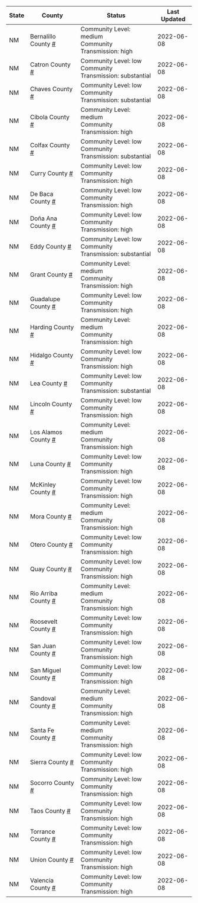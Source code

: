 State | County | Status | Last Updated
--- | --- | --- | --- 
NM | Bernalillo County <a href="#bernalillo_county">#</a> | <a name="bernalillo_county"></a>Community Level: medium<br/>Community Transmission: high | 2022-06-08
NM | Catron County <a href="#catron_county">#</a> | <a name="catron_county"></a>Community Level: low<br/>Community Transmission: substantial | 2022-06-08
NM | Chaves County <a href="#chaves_county">#</a> | <a name="chaves_county"></a>Community Level: low<br/>Community Transmission: substantial | 2022-06-08
NM | Cibola County <a href="#cibola_county">#</a> | <a name="cibola_county"></a>Community Level: medium<br/>Community Transmission: high | 2022-06-08
NM | Colfax County <a href="#colfax_county">#</a> | <a name="colfax_county"></a>Community Level: low<br/>Community Transmission: substantial | 2022-06-08
NM | Curry County <a href="#curry_county">#</a> | <a name="curry_county"></a>Community Level: low<br/>Community Transmission: high | 2022-06-08
NM | De Baca County <a href="#de_baca_county">#</a> | <a name="de_baca_county"></a>Community Level: low<br/>Community Transmission: high | 2022-06-08
NM | Doña Ana County <a href="#doña_ana_county">#</a> | <a name="doña_ana_county"></a>Community Level: low<br/>Community Transmission: high | 2022-06-08
NM | Eddy County <a href="#eddy_county">#</a> | <a name="eddy_county"></a>Community Level: low<br/>Community Transmission: substantial | 2022-06-08
NM | Grant County <a href="#grant_county">#</a> | <a name="grant_county"></a>Community Level: medium<br/>Community Transmission: high | 2022-06-08
NM | Guadalupe County <a href="#guadalupe_county">#</a> | <a name="guadalupe_county"></a>Community Level: low<br/>Community Transmission: high | 2022-06-08
NM | Harding County <a href="#harding_county">#</a> | <a name="harding_county"></a>Community Level: medium<br/>Community Transmission: high | 2022-06-08
NM | Hidalgo County <a href="#hidalgo_county">#</a> | <a name="hidalgo_county"></a>Community Level: low<br/>Community Transmission: high | 2022-06-08
NM | Lea County <a href="#lea_county">#</a> | <a name="lea_county"></a>Community Level: low<br/>Community Transmission: substantial | 2022-06-08
NM | Lincoln County <a href="#lincoln_county">#</a> | <a name="lincoln_county"></a>Community Level: low<br/>Community Transmission: high | 2022-06-08
NM | Los Alamos County <a href="#los_alamos_county">#</a> | <a name="los_alamos_county"></a>Community Level: medium<br/>Community Transmission: high | 2022-06-08
NM | Luna County <a href="#luna_county">#</a> | <a name="luna_county"></a>Community Level: low<br/>Community Transmission: high | 2022-06-08
NM | McKinley County <a href="#mckinley_county">#</a> | <a name="mckinley_county"></a>Community Level: low<br/>Community Transmission: high | 2022-06-08
NM | Mora County <a href="#mora_county">#</a> | <a name="mora_county"></a>Community Level: medium<br/>Community Transmission: high | 2022-06-08
NM | Otero County <a href="#otero_county">#</a> | <a name="otero_county"></a>Community Level: low<br/>Community Transmission: high | 2022-06-08
NM | Quay County <a href="#quay_county">#</a> | <a name="quay_county"></a>Community Level: low<br/>Community Transmission: high | 2022-06-08
NM | Rio Arriba County <a href="#rio_arriba_county">#</a> | <a name="rio_arriba_county"></a>Community Level: medium<br/>Community Transmission: high | 2022-06-08
NM | Roosevelt County <a href="#roosevelt_county">#</a> | <a name="roosevelt_county"></a>Community Level: low<br/>Community Transmission: high | 2022-06-08
NM | San Juan County <a href="#san_juan_county">#</a> | <a name="san_juan_county"></a>Community Level: low<br/>Community Transmission: high | 2022-06-08
NM | San Miguel County <a href="#san_miguel_county">#</a> | <a name="san_miguel_county"></a>Community Level: low<br/>Community Transmission: high | 2022-06-08
NM | Sandoval County <a href="#sandoval_county">#</a> | <a name="sandoval_county"></a>Community Level: medium<br/>Community Transmission: high | 2022-06-08
NM | Santa Fe County <a href="#santa_fe_county">#</a> | <a name="santa_fe_county"></a>Community Level: medium<br/>Community Transmission: high | 2022-06-08
NM | Sierra County <a href="#sierra_county">#</a> | <a name="sierra_county"></a>Community Level: low<br/>Community Transmission: high | 2022-06-08
NM | Socorro County <a href="#socorro_county">#</a> | <a name="socorro_county"></a>Community Level: low<br/>Community Transmission: high | 2022-06-08
NM | Taos County <a href="#taos_county">#</a> | <a name="taos_county"></a>Community Level: low<br/>Community Transmission: high | 2022-06-08
NM | Torrance County <a href="#torrance_county">#</a> | <a name="torrance_county"></a>Community Level: low<br/>Community Transmission: high | 2022-06-08
NM | Union County <a href="#union_county">#</a> | <a name="union_county"></a>Community Level: low<br/>Community Transmission: high | 2022-06-08
NM | Valencia County <a href="#valencia_county">#</a> | <a name="valencia_county"></a>Community Level: low<br/>Community Transmission: high | 2022-06-08
